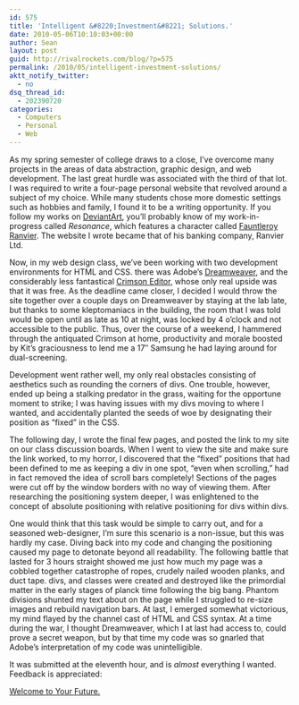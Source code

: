 ```yaml
---
id: 575
title: 'Intelligent &#8220;Investment&#8221; Solutions.'
date: 2010-05-06T10:10:03+00:00
author: Sean
layout: post
guid: http://rivalrockets.com/blog/?p=575
permalink: /2010/05/intelligent-investment-solutions/
aktt_notify_twitter:
  - no
dsq_thread_id:
  - 202390720
categories:
  - Computers
  - Personal
  - Web
---
```

As my spring semester of college draws to a close, I&#8217;ve overcome many projects in the areas of data abstraction, graphic design, and web development. The last great hurdle was associated with the third of that lot. I was required to write a four-page personal website that revolved around a subject of my choice. While many students chose more domestic settings such as hobbies and family, I found it to be a writing opportunity. If you follow my works on  [DeviantArt](kydoon.deviantart.com), you&#8217;ll probably know of my work-in-progress called _Resonance_, which features a character called [Fauntleroy Ranvier](http://kydoon.deviantart.com/art/Ranvier-134523890). The website I wrote became that of his banking company, Ranvier Ltd.

Now, in my web design class, we&#8217;ve been working with two development environments for HTML and CSS. there was Adobe&#8217;s [Dreamweaver](http://www.adobe.com/products/dreamweaver/), and the considerably less fantastical [Crimson Editor](http://www.crimsoneditor.com/), whose only real upside was that it was free. As the deadline came closer, I decided I would throw the site together over a couple days on Dreamweaver by staying at the lab late, but thanks to some kleptomaniacs in the building, the room that I was told would be open until as late as 10 at night, was locked by 4 o&#8217;clock and not accessible to the public. Thus, over the course of a weekend, I hammered through the antiquated Crimson at home, productivity and morale boosted by Kit&#8217;s graciousness to lend me a 17&#8243; Samsung he had laying around for dual-screening.

Development went rather well, my only real obstacles consisting of aesthetics such as rounding the corners of divs. One trouble, however, ended up being a stalking predator in the grass, waiting for the opportune moment to strike; I was having issues with my divs moving to where I wanted, and accidentally planted the seeds of woe by designating their position as &#8220;fixed&#8221; in the CSS.

The following day, I wrote the final few pages, and posted the link to my site on our class discussion boards. When I went to view the site and make sure the link worked, to my horror, I discovered that the &#8220;fixed&#8221; positions that had been defined to me as keeping a div in one spot, &#8220;even when scrolling,&#8221; had in fact removed the idea of scroll bars completely! Sections of the pages were cut off by the window borders with no way of viewing them. After researching the positioning system deeper, I was enlightened to the concept of absolute positioning with relative positioning for divs within divs.

One would think that this task would be simple to carry out, and for a seasoned web-designer, I&#8217;m sure this scenario is a non-issue, but this was hardly my case. Diving back into my code and changing the positioning caused my page to detonate beyond all readability. The following battle that lasted for 3 hours straight showed me just how much my page was a cobbled together catastrophe of ropes, crudely nailed wooden planks, and duct tape. divs, and classes were created and destroyed like the primordial matter in the early stages of planck time following the big bang. Phantom divisions shunted my text about on the page while I struggled to re-size images and rebuild navigation bars. At last, I emerged somewhat victorious, my mind flayed by the channel cast of HTML and CSS syntax. At a time during the war, I thought Dreamweaver, which I at last had access to, could prove a secret weapon, but by that time my code was so gnarled that Adobe&#8217;s interpretation of my code was unintelligible.

It was submitted at the eleventh hour, and is _almost_ everything I wanted. Feedback is appreciated:

[Welcome to Your Future.](http://sean.nwicc.us/AssingmentPage/PersonalSite/ranvierWeb.html)